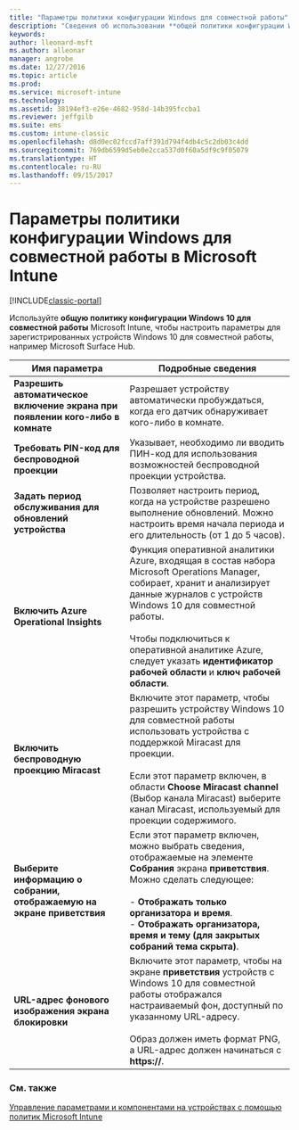 ```yaml
---
title: "Параметры политики конфигурации Windows для совместной работы"
description: "Сведения об использовании **общей политики конфигурации Windows 10 для совместной работы** Microsoft Intune для настройки параметров зарегистрированных устройств с Windows 10 для совместной работы, например Microsoft Surface Hub."
keywords: 
author: lleonard-msft
ms.author: alleonar
manager: angrobe
ms.date: 12/27/2016
ms.topic: article
ms.prod: 
ms.service: microsoft-intune
ms.technology: 
ms.assetid: 38194ef3-e26e-4682-958d-14b395fccba1
ms.reviewer: jeffgilb
ms.suite: ems
ms.custom: intune-classic
ms.openlocfilehash: d8d0ec02fccd7aff391d794f4db4c5c2db03c4dd
ms.sourcegitcommit: 769db6599d5eb0e2cca537d0f60a5df9c9f05079
ms.translationtype: HT
ms.contentlocale: ru-RU
ms.lasthandoff: 09/15/2017
---
```

# <a name="windows-team-configuration-policy-settings-in-microsoft-intune"></a>Параметры политики конфигурации Windows для совместной работы в Microsoft Intune

[!INCLUDE[classic-portal](../includes/classic-portal.md)]

Используйте **общую политику конфигурации Windows 10 для совместной работы** Microsoft Intune, чтобы настроить параметры для зарегистрированных устройств Windows 10 для совместной работы, например Microsoft Surface Hub.

|Имя параметра|Подробные сведения|
|----------------|-----------|
|**Разрешить автоматическое включение экрана при появлении кого-либо в комнате**|Разрешает устройству автоматически пробуждаться, когда его датчик обнаруживает кого-либо в комнате.|
|**Требовать PIN-код для беспроводной проекции**|Указывает, необходимо ли вводить ПИН-код для использования возможностей беспроводной проекции устройства.|
|**Задать период обслуживания для обновлений устройства**|Позволяет настроить период, когда на устройстве разрешено выполнение обновлений. Можно настроить время начала периода и его длительность (от 1 до 5 часов).|
|**Включить Azure Operational Insights**|Функция оперативной аналитики Azure, входящая в состав набора Microsoft Operations Manager, собирает, хранит и анализирует данные журналов с устройств Windows 10 для совместной работы.<br /><br />Чтобы подключиться к оперативной аналитике Azure, следует указать **идентификатор рабочей области** и **ключ рабочей области**.|
|**Включить беспроводную проекцию Miracast**|Включите этот параметр, чтобы разрешить устройству Windows 10 для совместной работы использовать устройства с поддержкой Miracast для проекции.<br /><br />Если этот параметр включен, в области **Choose Miracast channel** (Выбор канала Miracast) выберите канал Miracast, используемый для проекции содержимого.|
|**Выберите информацию о собрании, отображаемую на экране приветствия**|Если этот параметр включен, можно выбрать сведения, отображаемые на элементе **Собрания** экрана **приветствия**. Можно сделать следующее:<br /><br />-   **Отображать только организатора и время**.<br />-   **Отображать организатора, время и тему (для закрытых собраний тема скрыта)**.|
|**URL-адрес фонового изображения экрана блокировки**|Включите этот параметр, чтобы на экране **приветствия** устройств с Windows 10 для совместной работы отображался настраиваемый фон, доступный по указанному URL-адресу.<br /><br />Образ должен иметь формат PNG, а URL-адрес должен начинаться с **https://**.|


### <a name="see-also"></a>См. также
[Управление параметрами и компонентами на устройствах с помощью политик Microsoft Intune](manage-settings-and-features-on-your-devices-with-microsoft-intune-policies.md)


